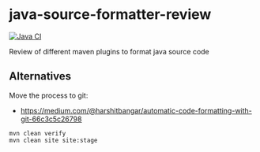# java-source-formatter-review

[![Java CI](https://github.com/jabrena/java-source-formatter-review/actions/workflows/build.yml/badge.svg)](https://github.com/jabrena/java-source-formatter-review/actions/workflows/build.yml)

Review of different maven plugins to format java source code

## Alternatives

Move the process to git:

- https://medium.com/@harshitbangar/automatic-code-formatting-with-git-66c3c5c26798

```
mvn clean verify
mvn clean site site:stage
```

